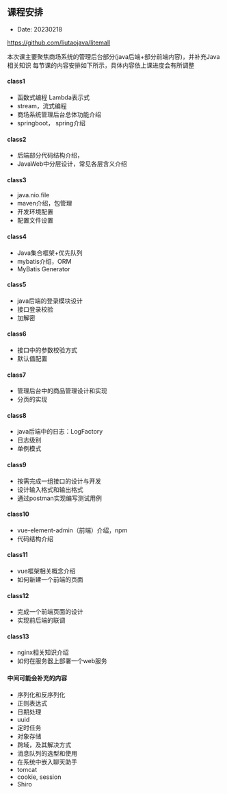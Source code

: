## 课程安排
- Date: 20230218

https://github.com/liutaojava/litemall

本次课主要聚焦商场系统的管理后台部分(java后端+部分前端内容)，并补充Java相关知识
每节课的内容安排如下所示，具体内容依上课进度会有所调整

#### class1
- 函数式编程 Lambda表示式
- stream，流式编程
- 商场系统管理后台总体功能介绍
- springboot， spring介绍

#### class2
- 后端部分代码结构介绍，
- JavaWeb中分层设计，常见各层含义介绍

#### class3
- java.nio.file
- maven介绍，包管理
- 开发环境配置
- 配置文件设置

#### class4
- Java集合框架+优先队列
- mybatis介绍，ORM
- MyBatis Generator

#### class5
- java后端的登录模块设计
- 接口登录校验
- 加解密

#### class6
- 接口中的参数校验方式
- 默认值配置

#### class7
- 管理后台中的商品管理设计和实现
- 分页的实现

#### class8
- java后端中的日志：LogFactory
- 日志级别
- 单例模式

#### class9
- 按需完成一组接口的设计与开发
- 设计输入格式和输出格式
- 通过postman实现编写测试用例

#### class10
- vue-element-admin（前端）介绍，npm
- 代码结构介绍

#### class11
- vue框架相关概念介绍
- 如何新建一个前端的页面

#### class12
- 完成一个前端页面的设计
- 实现前后端的联调

#### class13
- nginx相关知识介绍
- 如何在服务器上部署一个web服务


#### 中间可能会补充的内容
- 序列化和反序列化
- 正则表达式
- 日期处理
- uuid
- 定时任务
- 对象存储
- 跨域，及其解决方式
- 消息队列的选型和使用
- 在系统中嵌入聊天助手
- tomcat
- cookie, session
- Shiro